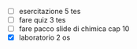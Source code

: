 - [ ] esercitazione 5 tes 
- [ ] fare quiz 3 tes 
- [ ] fare pacco slide di chimica cap 10 
- [x] laboratorio 2 os 